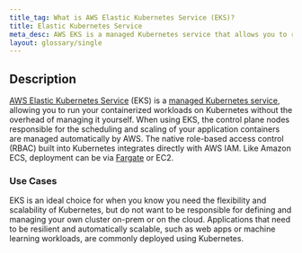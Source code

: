 ```yaml
---
title_tag: What is AWS Elastic Kubernetes Service (EKS)?
title: Elastic Kubernetes Service
meta_desc: AWS EKS is a managed Kubernetes service that allows you to run your containerized workloads on Kubernetes without the overhead of managing it yourself.
layout: glossary/single
---
```


## Description

[AWS Elastic Kubernetes Service](https://aws.amazon.com/eks/) (EKS) is a [managed Kubernetes service](/learn/glossary/managed-kubernetes/), allowing you to run your containerized workloads on Kubernetes without the overhead of managing it yourself. When using EKS, the control plane nodes responsible for the scheduling and scaling of your application containers are managed automatically by AWS. The native role-based access control (RBAC) built into Kubernetes integrates directly with AWS IAM. Like Amazon ECS, deployment can be via [Fargate](/learn/glossary/aws-fargate/) or EC2.

### Use Cases

EKS is an ideal choice for when you know you need the flexibility and scalability of Kubernetes, but do not want to be responsible for defining and managing your own cluster on-prem or on the cloud. Applications that need to be resilient and automatically scalable, such as web apps or machine learning workloads, are commonly deployed using Kubernetes.
